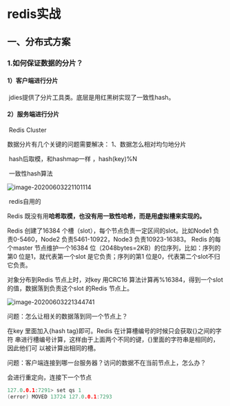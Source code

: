 # redis实战

## 一、分布式方案

### 1.如何保证数据的分片？

#### 1）客户端进行分片

​					jdies提供了分片工具类。底层是用红黑树实现了一致性hash。

#### 2）服务端进行分片

​               Redis Cluster

数据分片有几个关键的问题需要解决：
      1、数据怎么相对均匀地分片

​             hash后取模，和hashmap一样   ，hash(key)%N

​             一致性hash算法

![image-20200603221101114](https://gitee.com/anqingjieer/pengbo/raw/master/img/20200603221101.png)

​             redis自用的

Redis 既没有用**哈希取模，也没有用一致性哈希，而是用虚拟槽来实现的。**

Redis 创建了16384 个槽（slot），每个节点负责一定区间的slot。比如Node1 负责0-5460，Node2 负责5461-10922，Node3 负责10923-16383。
Redis 的每个master 节点维护一个16384 位（2048bytes=2KB）的位序列，比如：序列的第0 位是1，就代表第一个slot 是它负责；序列的第1 位是0，代表第二个slot不归它负责。

对象分布到Redis 节点上时，对key 用CRC16 算法计算再%16384，得到一个slot
的值，数据落到负责这个slot 的Redis 节点上。

![image-20200603221344741](https://gitee.com/anqingjieer/pengbo/raw/master/img/20200603221344.png)

问题：怎么让相关的数据落到同一个节点上？

在key 里面加入{hash tag}即可。Redis 在计算槽编号的时候只会获取{}之间的字符
串进行槽编号计算，这样由于上面两个不同的键，{}里面的字符串是相同的，因此他们可
以被计算出相同的槽。



问题：客户端连接到哪一台服务器？访问的数据不在当前节点上，怎么办？

会进行重定向，连接下一个节点

```c
127.0.0.1:7291> set qs 1
(error) MOVED 13724 127.0.0.1:7293
```

